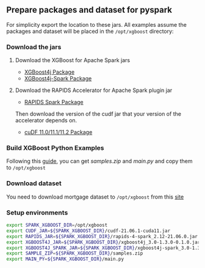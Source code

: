 ## Prepare packages and dataset for pyspark

For simplicity export the location to these jars. All examples assume the packages and dataset will be placed in the `/opt/xgboost` directory:

### Download the jars

1. Download the XGBoost for Apache Spark jars
   * [XGBoost4j Package](https://repo1.maven.org/maven2/com/nvidia/xgboost4j_3.0/1.3.0-0.1.0/)
   * [XGBoost4j-Spark Package](https://repo1.maven.org/maven2/com/nvidia/xgboost4j-spark_3.0/1.3.0-0.1.0/)

2. Download the RAPIDS Accelerator for Apache Spark plugin jar
   * [RAPIDS Spark Package](https://repo1.maven.org/maven2/com/nvidia/rapids-4-spark_2.12/21.06.0/rapids-4-spark_2.12-21.06.0.jar)
  
   Then download the version of the cudf jar that your version of the accelerator depends on.

     * [cuDF 11.0/11.1/11.2 Package](https://repo1.maven.org/maven2/ai/rapids/cudf/21.06.1/cudf-21.06.1-cuda11.jar)

### Build XGBoost Python Examples

Following this [guide](/getting-started-guides/building-sample-apps/python.md), you can get *samples.zip* and *main.py* and copy them to `/opt/xgboost`

### Download dataset

You need to download mortgage dataset to `/opt/xgboost` from this [site](https://rapidsai.github.io/demos/datasets/mortgage-data)

### Setup environments

``` bash
export SPARK_XGBOOST_DIR=/opt/xgboost
export CUDF_JAR=${SPARK_XGBOOST_DIR}/cudf-21.06.1-cuda11.jar
export RAPIDS_JAR=${SPARK_XGBOOST_DIR}/rapids-4-spark_2.12-21.06.0.jar
export XGBOOST4J_JAR=${SPARK_XGBOOST_DIR}/xgboost4j_3.0-1.3.0-0.1.0.jar
export XGBOOST4J_SPARK_JAR=${SPARK_XGBOOST_DIR}/xgboost4j-spark_3.0-1.3.0-0.1.0.jar
export SAMPLE_ZIP=${SPARK_XGBOOST_DIR}/samples.zip
export MAIN_PY=${SPARK_XGBOOST_DIR}/main.py
```
